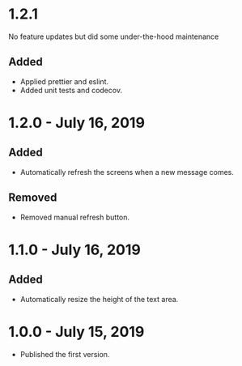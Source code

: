 # 1.2.1

No feature updates but did some under-the-hood maintenance

## Added

-   Applied prettier and eslint.
-   Added unit tests and codecov.

# 1.2.0 - July 16, 2019

## Added

-   Automatically refresh the screens when a new message comes.

## Removed

-   Removed manual refresh button.

# 1.1.0 - July 16, 2019

## Added

-   Automatically resize the height of the text area.

# 1.0.0 - July 15, 2019

-   Published the first version.
